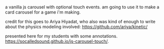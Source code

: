 a vanilla js carousel with optional touch events.
am going to use it to make a card carousel for a game i'm making.

credit for this goes to Ariya Hiyadat, who also was kind of enough to write about the physics modeling involved:
https://github.com/ariya/kinetic/

presented here for my students with some annotations.
https://socalledsound.github.io/js-carousel-touch/.
